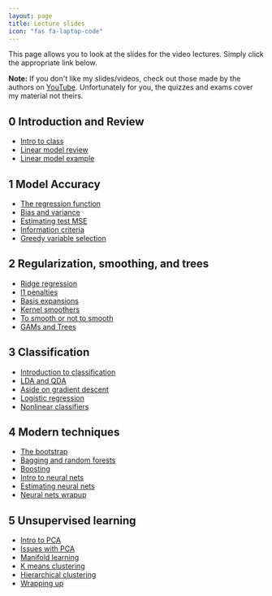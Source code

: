 ```yaml
---
layout: page
title: Lecture slides
icon: "fas fa-laptop-code"
---
```


This page allows you to look at the slides for the video lectures. Simply
click the appropriate link below. 

__Note:__ If you don't like my slides/videos, check out those made by the authors on [YouTube](https://www.r-bloggers.com/in-depth-introduction-to-machine-learning-in-15-hours-of-expert-videos/). Unfortunately for you, 
the quizzes and exams cover my material not theirs.

## 0 Introduction and Review

* [Intro to class](lecture-slides/00-intro-to-class.html)
* [Linear model review](lecture-slides/01-lm-review.html)
* [Linear model example](lecture-slides/02-lm-example.html)

## 1 Model Accuracy

* [The regression function](lecture-slides/03-regression-function.html)
* [Bias and variance](lecture-slides/04-bias-variance.html)
* [Estimating test MSE](lecture-slides/05-estimating-test-mse.html)
* [Information criteria](lecture-slides/06-information-criteria.html)
* [Greedy variable selection](lecture-slides/07-greedy-selection.html)


## 2 Regularization, smoothing, and trees

* [Ridge regression](lecture-slides/08-ridge-regression.html)
* [l1 penalties](lecture-slides/09-l1-penalties.html)
* [Basis expansions](lecture-slides/10-basis-expansions.htmll)
* [Kernel smoothers](lecture-slides/11-kernel-smoothers.html)
* [To smooth or not to smooth](lecture-slides/12-why-smooth.html)
* [GAMs and Trees](lecture-slides/13-gams-trees.html)


## 3 Classification

* [Introduction to classification](lecture-slides/14-classification-intro.html)
* [LDA and QDA](lecture-slides/15-LDA-and-QDA.html)
* [Aside on gradient descent](lecture-slides/00-gradient-descent.html)
* [Logistic regression](lecture-slides/16-logistic-regression.html)
* [Nonlinear classifiers](lecture-slides/17-nonlinear-classifiers.html)

## 4 Modern techniques

* [The bootstrap](lecture-slides/18-the-bootstrap.html)
* [Bagging and random forests](lecture-slides/19-bagging-and-rf.html)
* [Boosting](lecture-slides/20-boosting.html)
* [Intro to neural nets](lecture-slides/21-nnets-intro.html)
* [Estimating neural nets](lecture-slides/22-nnets-estimation.html)
* [Neural nets wrapup](lecture-slides/23-nnets-other.html)

## 5 Unsupervised learning

* [Intro to PCA](lecture-slides/24-pca-intro.html)
* [Issues with PCA](lecture-slides/25-pca-issues.html)
* [Manifold learning](lecture-slides/26-manifolds.html)
* [K means clustering](lecture-slides/27-kmeans.html)
* [Hierarchical clustering](lecture-slides/28-hclust.html)
* [Wrapping up](lecture-slides/29-conclusion.html)
